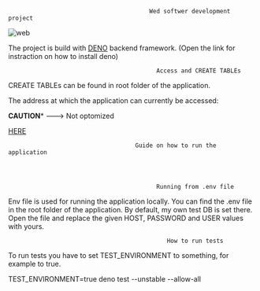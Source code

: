                                                               
                                                              
                                                              
                                            Wed softwer development project
                                                              

   ![web](https://user-images.githubusercontent.com/64903981/149135888-cb4b52a6-6be5-4ae1-889a-50b23831e75c.png)

    
   The project is build with [DENO](https://deno.land/) backend framework.
   (Open the link for instraction on how to install deno)





                                              Access and CREATE TABLEs


CREATE TABLEs can be found in root folder of the application.                               

The address at which the application can currently be accessed: 
                                                      
******CAUTION*******   ---> Not optomized

                                                      
                                                      
   [HERE](https://wsdprojectbyfzy.herokuapp.com/) 




                                        Guide on how to run the application




                                              Running from .env file



 Env file is used for running the application locally. You can find the .env file in the root folder 
 of the application. By default, my own test DB is set there. Open the file and replace the given HOST, 
 PASSWORD and USER values with yours.





                                                 How to run tests


 To run tests you have to set TEST_ENVIRONMENT to something, for example to true. 

                       
TEST_ENVIRONMENT=true deno test --unstable --allow-all 
                        
